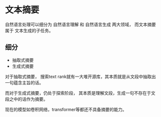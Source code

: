 # 文本摘要

自然语言处理可以细分为 自然语言理解 和 自然语言生成 两大领域， 而文本摘要属于 文本生成的子任务。



## 细分

* 抽取式摘要
* 生成式摘要

对于抽取式摘要， 搜索textrank就有一大堆开源库，其本质就是从文段中抽取出一句蕴含主旨的话。

而对于生成式摘要，仍处于探索阶段， 其本质是理解文段，生成一句不存在于文段之中的话作为摘要。

现在的模型如卷积网络，transformer等都还不具备摘要的能力。
